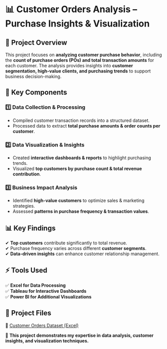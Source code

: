 # 📊 Customer Orders Analysis – Purchase Insights & Visualization  

## 📌 Project Overview  
This project focuses on **analyzing customer purchase behavior**, including the **count of purchase orders (POs) and total transaction amounts** for each customer. The analysis provides insights into **customer segmentation, high-value clients, and purchasing trends** to support business decision-making.  

## 🔹 Key Components  

### **1️⃣ Data Collection & Processing**  
- Compiled customer transaction records into a structured dataset.  
- Processed data to extract **total purchase amounts & order counts per customer**.  

### **2️⃣ Data Visualization & Insights**  
- Created **interactive dashboards & reports** to highlight purchasing trends.  
- Visualized **top customers by purchase count & total revenue contribution**.  

### **3️⃣ Business Impact Analysis**  
- Identified **high-value customers** to optimize sales & marketing strategies.  
- Assessed **patterns in purchase frequency & transaction values**.  

## 📊 Key Findings  
✔ **Top customers** contribute significantly to total revenue.  
✔ Purchase frequency varies across different **customer segments**.  
✔ **Data-driven insights** can enhance customer relationship management.  

## ⚡ Tools Used  
✅ **Excel for Data Processing**  
✅ **Tableau for Interactive Dashboards**  
✅ **Power BI for Additional Visualizations**  

## 📂 Project Files  
🔹 [Customer Orders Dataset (Excel)](https://github.com/MerouaneNedjar/portofolio_project/blob/main/count%20POs%20and%20total%20amount%20for%20each%20customer.xlsx)  
 

🚀 **This project demonstrates my expertise in data analysis, customer insights, and visualization techniques.**  
